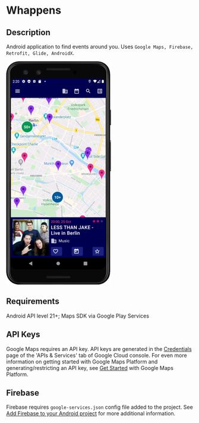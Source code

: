 # Whappens

## Description
Android application to find events around you. Uses ```Google Maps, Firebase, Retrofit, Glide, AndroidX```.

![Screenshot](screenshot.png)

## Requirements
Android API level 21+;
Maps SDK via Google Play Services

## API Keys
Google Maps requires an API key. API keys are generated in the [Credentials](https://console.cloud.google.com/apis/credentials) page of the 'APIs & Services' tab of Google Cloud console.
For even more information on getting started with Google Maps Platform and generating/restricting an API key, see [Get Started](https://developers.google.com/maps/documentation/android-sdk/get-api-key) with Google Maps Platform.

## Firebase
Firebase requires ```google-services.json``` config file added to the project. See [Add Firebase to your Android project](https://firebase.google.com/docs/android/setup) for more additional information.
